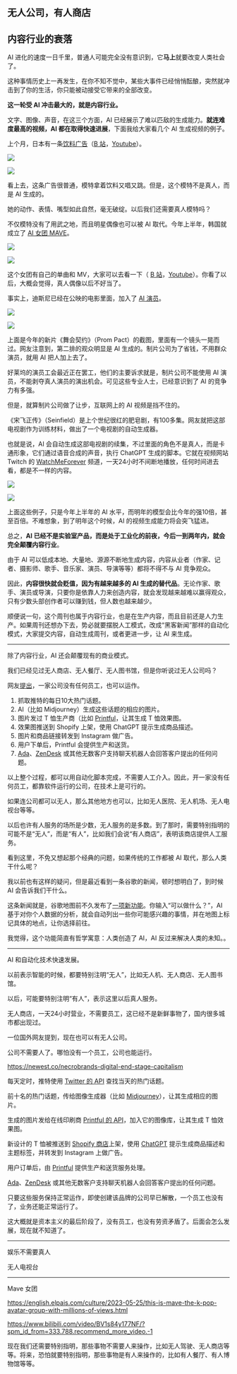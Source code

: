 ## 无人公司，有人商店

## 内容行业的衰落

AI 进化的速度一日千里，普通人可能完全没有意识到，它**马上**就要改变人类社会了。

这种事情历史上一再发生，在你不知不觉中，某些大事件已经悄悄酝酿，突然就冲击到了你的生活，你只能被动接受它带来的全部改变。

**这一轮受 AI 冲击最大的，就是内容行业。**

文字、图像、声音，在这三个方面，AI 已经展示了难以匹敌的生成能力。**就连难度最高的视频，AI 都在取得快速进展**，下面我给大家看几个 AI 生成视频的例子。

上个月，日本有一条[饮料广告](https://www.sohu.com/a/730122312_506163)（[B 站](https://www.bilibili.com/video/BV1WC4y1G774/)，[Youtube](https://www.youtube.com/watch?v=DEoG1NCdmdY)）。

![](https://cdn.beekka.com/blogimg/asset/202310/bg2023102807.webp)

![](https://cdn.beekka.com/blogimg/asset/202310/bg2023102808.webp)

看上去，这条广告很普通，模特拿着饮料又唱又跳。但是，这个模特不是真人，而是 AI 生成的。

她的动作、表情、嘴型如此自然，毫无破绽。以后我们还需要真人模特吗？

不仅模特没有了用武之地，而且明星偶像也可以被 AI 取代。今年上半年，韩国就成立了 [AI 女团 MAVE](https://k.sina.cn/article_7808249420_1d1686e4c001019zl5.html)。

![](https://cdn.beekka.com/blogimg/asset/202310/bg2023102809.webp)

![](https://cdn.beekka.com/blogimg/asset/202310/bg2023102810.webp)

这个女团有自己的单曲和 MV，大家可以去看一下（ [B 站](https://www.bilibili.com/video/BV1s84y177NF/)，[Youtube](https://www.youtube.com/watch?v=1wGOHbcQKIc)）。你看了以后，大概会觉得，真人偶像以后不好当了。

事实上，迪斯尼已经在公映的电影里面，加入了 [AI 演员](https://futurism.com/the-byte/disney-mocked-fake-cgi-actors-crowd-scene)。

![](https://cdn.beekka.com/blogimg/asset/202310/bg2023102811.webp)

![](https://cdn.beekka.com/blogimg/asset/202310/bg2023102812.webp)

上面是今年的新片《舞会契约》（Prom Pact）的截图，里面有一个镜头一晃而过。网友注意到，第二排的观众明显是 AI 生成的。制片公司为了省钱，不用群众演员，就用 AI 把人加上去了。

好莱坞的演员工会最近正在罢工，他们的主要诉求就是，制片公司不能使用 AI 演员，不能剥夺真人演员的演出机会。可见这些专业人士，已经意识到了 AI 的竞争力有多强。

但是，就算制片公司做了让步，互联网上的 AI 视频是挡不住的。

《宋飞正传》（Seinfield）是上个世纪很红的肥皂剧，有100多集。网友就把这部电视剧作为训练材料，做出了一个电视剧的自动生成器。

也就是说，AI 会自动生成这部电视剧的续集，不过里面的角色不是真人，而是卡通形象，它们通过语音合成的声音，执行 ChatGPT 生成的脚本。它就在视频网站 Twitch 的 [WatchMeForever](https://www.twitch.tv/watchmeforever) 频道，一天24小时不间断地播放，任何时间进去看，都是不一样的内容。

![](https://cdn.beekka.com/blogimg/asset/202311/bg2023110108.webp)

![](https://cdn.beekka.com/blogimg/asset/202311/bg2023110109.webp)

上面这些例子，只是今年上半年的 AI 水平，而明年的模型会比今年的强10倍，甚至百倍。不难想象，到了明年这个时候，AI 的视频生成能力将会突飞猛进。

总之，**AI 已经不是实验室产品，而是处于工业化的前夜，今后一到两年内，就会完全颠覆内容行业**。

由于 AI 可以低成本地、大量地、源源不断地生成内容，内容从业者（作家、记者、摄影师、歌手、音乐家、演员、导演等等）都将不得不与 AI 竞争观众。

因此，**内容很快就会贬值，因为有越来越多的 AI 生成的替代品**。无论作家、歌手、演员或导演，只要你是依靠人力来创造内容，就会发现越来越难以赢得观众，只有少数头部创作者可以赚到钱，但人数也越来越少。

顺便说一句，这个周刊也属于内容行业，也是在生产内容，而且目前还是人力生产。如果周刊还想办下去，势必就要摆脱人工模式，改成“黑客新闻”那样的自动化模式，大家提交内容，自动生成周刊，或者更进一步，让 AI 来生成。

---

除了内容行业，AI 还会颠覆现有的商业模式。

我们已经见过无人商店、无人餐厅、无人图书馆，但是你听说过无人公司吗？

网友[提出](https://news.knowledia.com/US/en/articles/necrobrands-digital-end-stage-capitalism-newest-magazine-f02561c880e0997a74ba00540cf2c1f1b4d38e8a)，一家公司没有任何员工，也可以运作。

1. 抓取推特的每日10大热门话题。
1. AI（比如 Midjourney）生成这些话题的相应的图片。
1. 图片发过 T 恤生产商（比如 [Printful](https://www.printful.com/api)，让其生成 T 恤效果图。
1. 效果图推送到 Shopify 上架，使用 ChatGPT 提示生成商品描述。
1. 图片和商品链接转发到 Instagram 做广告。
1. 用户下单后，Printful 会提供生产和送货。
1. [Ada](https://www.ada.cx/)、[ZenDesk](https://www.zendesk.hk/service/answer-bot/) 或其他无数客户支持聊天机器人会回答客户提出的任何问题。

以上整个过程，都可以用自动化脚本完成，不需要人工介入。因此，开一家没有任何员工，都靠软件运行的公司，在技术上是可行的。

如果连公司都可以无人，那么其他地方也可以，比如无人医院、无人机场、无人电视台等等。

以后也许有人服务的场所是少数，无人服务的是多数。到了那时，需要特别指明的可能不是“无人”，而是“有人”，比如我们会说“有人商店”，表明该商店提供人工服务。

看到这里，不免又想起那个经典的问题，如果传统的工作都被 AI 取代，那么人类干什么呢？

我以前也有这样的疑问，但是最近看到一条谷歌的新闻，顿时想明白了，到时候 AI 会告诉我们干什么。

这条新闻就是，谷歌地图前不久发布了[一项新功能](https://gizmodo.com/google-maps-uses-ai-find-where-people-are-having-fun-1850966626)。你输入“可以做什么？”，AI 基于对你个人数据的分析，就会自动列出一些你可能感兴趣的事情，并在地图上标记具体的地点，让你选择前往。

我觉得，这个功能简直有哲学寓意：人类创造了 AI，AI 反过来解决人类的未知。。

---

AI 和自动化技术快速发展。

以前表示智能的时候，都要特别注明“无人”，比如无人机、无人商店、无人图书馆。

以后，可能要特别注明“有人”，表示这里以后真人服务。

无人商店，一天24小时营业，不需要员工，这已经不是新鲜事物了，国内很多城市都出现过。

一位国外网友提到，现在也可以有无人公司。

公司不需要人了。哪怕没有一个员工，公司也能运行。

https://newest.co/necrobrands-digital-end-stage-capitalism

每天定时，推特使用 [Twitter 的 API](https://developer.twitter.com/en/docs/twitter-api/tweets/manage-tweets/api-reference/post-tweets) 查找当天的热门话题。

前十名的热门话题，传给图像生成器（比如 [Midjourney](https://www.midjourney.com/)），让其生成相应的图片。

生成的图片发给在线印刷商 [Printful 的 API](https://www.printful.com/api)，加入它的图像库，让其生成 T 恤效果图。

新设计的 T 恤被推送到 [Shopify 商店](https://www.shopify.com/)上架，使用 [ChatGPT](https://chat.openai.com/) 提示生成商品描述和主题标签，并转发到 Instagram 上做广告。

用户订单后，由 [Printful](https://www.printful.com/) 提供生产和送货服务处理。

[Ada](https://www.ada.cx/)、[ZenDesk](https://www.zendesk.hk/service/answer-bot/) 或其他无数客户支持聊天机器人会回答客户提出的任何问题。

只要这些服务保持正常运作，即使创建该品牌的公司早已解散，一个员工也没有了，业务还能正常运行了。

这大概就是资本主义的最后阶段了，没有员工，也没有劳资矛盾了。后面会怎么发展，现在就不知道了。

---

娱乐不需要真人

无人电视台

--- 

Mave 女团

https://english.elpais.com/culture/2023-05-25/this-is-mave-the-k-pop-avatar-group-with-millions-of-views.html

https://www.bilibili.com/video/BV1s84y177NF/?spm_id_from=333.788.recommend_more_video.-1

现在我们还需要特别指明，那些事物不需要人来操作，比如无人驾驶、无人商店等等。将来，恐怕就要特别指明，那些事物是有人来操作的，比如有人餐厅、有人博物馆等等。